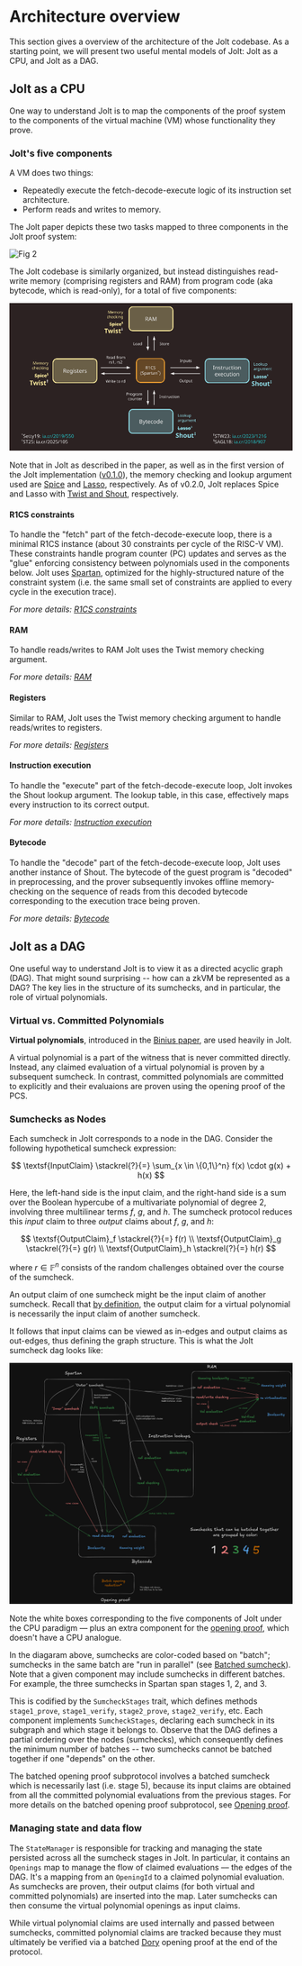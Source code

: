 # Architecture overview

This section gives a overview of the architecture of the Jolt codebase.
As a starting point, we will present two useful mental models of Jolt: Jolt as a CPU, and Jolt as a DAG.

## Jolt as a CPU

One way to understand Jolt is to map the components of the proof system to the components of the virtual machine (VM) whose functionality they prove.

### Jolt's five components

A VM does two things:

- Repeatedly execute the fetch-decode-execute logic of its instruction set architecture.
- Perform reads and writes to memory.

The Jolt paper depicts these two tasks mapped to three components in the Jolt proof system:

![Fig 2](../../imgs/figure2.png)


The Jolt codebase is similarly organized, but instead distinguishes read-write memory (comprising registers and RAM) from program code (aka bytecode, which is read-only), for a total of five components:

![Jolt as CPU](../../imgs/jolt_as_cpu.png)

Note that in Jolt as described in the paper, as well as in the first version of the Jolt implementation ([v0.1.0](../appendix/jolt-classic.md)), the memory checking and lookup argument used are [Spice](https://eprint.iacr.org/2018/907) and [Lasso](https://eprint.iacr.org/2023/1216), respectively. As of v0.2.0, Jolt replaces Spice and Lasso with [Twist and Shout](../twist-shout.md), respectively.

#### R1CS constraints

To handle the "fetch" part of the fetch-decode-execute loop, there is a minimal R1CS instance (about 30 constraints per cycle of the RISC-V VM). These constraints handle program counter (PC) updates and serves as the "glue" enforcing consistency between polynomials used in the components below. Jolt uses [Spartan](https://eprint.iacr.org/2019/550), optimized for the highly-structured nature of the constraint system (i.e. the same small set of constraints are applied to every cycle in the execution trace).

*For more details: [R1CS constraints](./r1cs_constraints.md)*

#### RAM

To handle reads/writes to RAM Jolt uses the Twist memory checking argument.

*For more details: [RAM](./ram.md)*

#### Registers

Similar to RAM, Jolt uses the Twist memory checking argument to handle reads/writes to registers.

*For more details: [Registers](./registers.md)*


#### Instruction execution

To handle the "execute" part of the fetch-decode-execute loop, Jolt invokes the Shout lookup argument. The lookup table, in this case, effectively maps every instruction to its correct output.

*For more details: [Instruction execution](./instruction_execution.md)*

#### Bytecode

To handle the "decode" part of the fetch-decode-execute loop, Jolt uses another instance of Shout. The bytecode of the guest program is "decoded" in preprocessing, and the prover subsequently invokes offline memory-checking on the sequence of reads from this decoded bytecode corresponding to the execution trace being proven.

*For more details: [Bytecode](./bytecode.md)*

## Jolt as a DAG

One useful way to understand Jolt is to view it as a directed acyclic graph (DAG). That might sound surprising -- how can a zkVM be represented as a DAG? The key lies in the structure of its sumchecks, and in particular, the role of virtual polynomials.

### Virtual vs. Committed Polynomials

**Virtual polynomials**, introduced in the [Binius paper](https://eprint.iacr.org/2023/1784), are used heavily in Jolt.

A virtual polynomial is a part of the witness that is never committed directly. Instead, any claimed evaluation of a virtual polynomial is proven by a subsequent sumcheck.
In contrast, committed polynomials are committed to explicitly and their evaluaions are proven using the opening proof of the PCS.

### Sumchecks as Nodes

Each sumcheck in Jolt corresponds to a node in the DAG. Consider the following hypothetical sumcheck expression:

$$
\textsf{InputClaim} \stackrel{?}{=} \sum_{x \in \{0,1\}^n} f(x) \cdot g(x) + h(x)
$$

Here, the left-hand side is the input claim, and the right-hand side is a sum over the Boolean hypercube of a multivariate polynomial of degree 2, involving three multilinear terms $f$, $g$, and $h$.
The sumcheck protocol reduces this _input_ claim to three _output_ claims about $f$, $g$, and $h$:


$$
  \textsf{OutputClaim}_f \stackrel{?}{=} f(r) \\
  \textsf{OutputClaim}_g \stackrel{?}{=} g(r) \\
  \textsf{OutputClaim}_h \stackrel{?}{=} h(r)
$$

where $r \in \mathbb{F}^n$ consists of the random challenges obtained over the course of the sumcheck.

An output claim of one sumcheck might be the input claim of another sumcheck.
Recall that [by definition](#virtual-vs-committed-polynomials), the output claim for a virtual polynomial is necessarily the input claim of another sumcheck.

It follows that input claims can be viewed as in-edges and output claims as out-edges, thus defining the graph structure. This is what the Jolt sumcheck dag looks like:

![dag](../../imgs/jolt_dag.png)

Note the white boxes corresponding to the five components of Jolt under the CPU paradigm –– plus an extra component for the [opening proof](./opening-proof.md), which doesn't have a CPU analogue.

In the diagaram above, sumchecks are color-coded based on "batch"; sumchecks in the same batch are "run in parallel" (see [Batched sumcheck](../optimizations/batched-sumcheck.md)).
Note that a given component may include sumchecks in different batches. For example, the three sumchecks in Spartan span stages 1, 2, and 3.

This is codified by the `SumcheckStages` trait, which defines methods `stage1_prove`, `stage1_verify`, `stage2_prove`, `stage2_verify`, etc.
Each component implements `SumcheckStages`, declaring each sumcheck in its subgraph and which stage it belongs to. Observe that the DAG defines a partial ordering over the nodes (sumchecks), which consequently defines the minimum number of batches -- two sumchecks cannot be batched together if one "depends" on the other.

The batched opening proof subprotocol involves a batched sumcheck which is necessarily last (i.e. stage 5), because its input claims are obtained from all the committed polynomial evaluations from the previous stages.
For more details on the batched opening proof subprotocol, see [Opening proof](./opening-proof.md).

### Managing state and data flow

The `StateManager` is responsible for tracking and managing the state persisted across all the sumcheck stages in Jolt.
In particular, it contains an `Openings` map to manage the flow of claimed evaluations –– the edges of the DAG. It's a mapping from an `OpeningId` to a claimed polynomial evaluation. As sumchecks are proven, their output claims (for both virtual and committed polynomials) are inserted into the map. Later sumchecks can then consume the virtual polynomial openings as input claims.

While virtual polynomial claims are used internally and passed between sumchecks, committed polynomial claims are tracked because they must ultimately be verified via a batched [Dory](../dory.md) opening proof at the end of the protocol.
